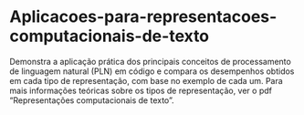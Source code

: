 # Aplicacoes-para-representacoes-computacionais-de-texto
Demonstra a aplicação prática dos principais conceitos de processamento de linguagem natural (PLN) em código e compara os desempenhos obtidos em cada tipo de representação, com base no exemplo de cada um. Para mais informações teóricas sobre os tipos de representação, ver o pdf “Representações computacionais de texto”.
